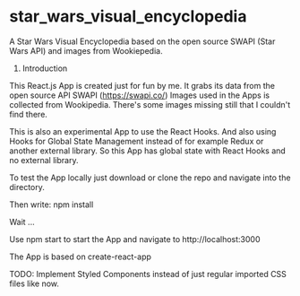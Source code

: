 # star_wars_visual_encyclopedia
A Star Wars Visual Encyclopedia based on the open source SWAPI (Star Wars API) and images from Wookiepedia.

1. Introduction

This React.js App is created just for fun by me. It grabs its data from the open source API SWAPI (https://swapi.co/)
Images used in the Apps is collected from Wookipedia. There's some images missing still that I couldn't find there.

This is also an experimental App to use the React Hooks. And also using Hooks for Global State Management instead of 
for example Redux or another external library. So this App has global state with React Hooks and no external library.

To test the App locally just download or clone the repo and navigate into the directory.

Then write: npm install

Wait ...

Use npm start to start the App and navigate to http://localhost:3000

The App is based on create-react-app

TODO: Implement Styled Components instead of just regular imported CSS files like now.
